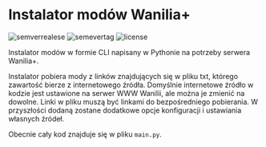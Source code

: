 # Instalator modów Wanilia+

![semverrealese](https://img.shields.io/github/v/release/SerwerWanilia/Installer-WaniliaPlus?style=flat-square)
![semevertag](https://img.shields.io/github/v/tag/SerwerWanilia/Installer-WaniliaPlus?style=flat-square)
![license](https://img.shields.io/github/license/SerwerWanilia/Installer-WaniliaPlus?style=flat-square)

Instalator modów w formie CLI napisany w Pythonie na potrzeby serwera Wanilia+.

Instalator pobiera mody z linków znajdujących się w pliku txt, którego zawartość bierze z internetowego źródła. Domyślnie internetowe źródło w kodzie jest ustawione na serwer WWW Wanilii, ale można je zmienić na dowolne. Linki w pliku muszą być linkami do bezpośredniego pobierania. W przyszłości dodaną zostane dodatkowe opcje konfiguracji i ustawiania własnych źródeł.

Obecnie cały kod znajduje się w pliku `main.py`.
